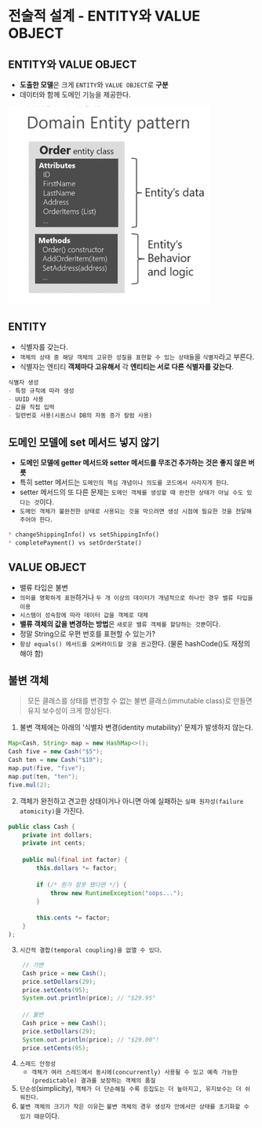 # 전술적 설계 - ENTITY와 VALUE OBJECT

## ENTITY와 VALUE OBJECT
* **도출한 모델**은 크게 `ENTITY`와 `VALUE OBJECT`로 **구분**
* 데이터와 함께 도메인 기능을 제공한다.

![domain_entity_pattern.png](domain_entity_pattern.png)


## ENTITY
* 식별자를 갖는다.
* `객체의 상태 중 해당 객체의 고유한 성질을 표현할 수 있는 상태들`을 `식별자`라고 부른다.
* 식별자는 엔티티 **객체마다 고유해서** 각 **엔티티는 서로 다른 식별자를 갖는다**.

```markdown
식별자 생성
- 특정 규칙에 따라 생성
- UUID 사용
- 값을 직접 입력
- 일련번호 사용(시퀀스나 DB의 자동 증가 칼럼 사용)
```

## 도메인 모델에 set 메서드 넣지 않기

* **도메인 모델에 getter 메서드와 setter 메서드를 무조건 추가하는 것은 좋지 않은 버릇**
* 특히 setter 메서드는 `도메인의 핵심 개념이나 의도를 코드에서 사라지게 한다`.
* setter 메서드의 또 다른 문제는 `도메인 객체를 생성할 때 완전한 상태가 아닐 수도 있다는 것`이다.
* `도메인 객체가 불완전한 상태로 사용되는 것을 막으려면 생성 시점에 필요한 것을 전달해 주어야 한다`.

```markdown
* changeShippingInfo() vs setShippingInfo()
* completePayment() vs setOrderState()
```

## VALUE OBJECT

* 밸류 타입은 불변
* `의미를 명확하게 표현`하거나 `두 개 이상의 데이터가 개념적으로 하나인 경우 밸류 타입을 이용`
* `시스템이 성숙함에 따라 데이터 값을 객체로 대체`
* **밸류 객체의 값을 변경하는 방법**은 `새로운 밸류 객체를 할당하는 것뿐`이다.
* 정말 String으로 우편 번호를 표현할 수 있는가?
* `항상 equals() 메서드를 오버라이드할 것을 권고`한다. (물론 hashCode()도 재정의해야 함)

## 불변 객체
> 모든 클래스를 상태를 변경할 수 없는 불변 클래스(immutable class)로 만들면 유지 보수성이 크게 향상된다.

1. 불변 객체에는 아래의 ‘식별자 변경(identity mutability)’ 문제가 발생하지 않는다.

```java
Map<Cash, String> map = new HashMap<>();
Cash five = new Cash("$5");
Cash ten = new Cash("$10");
map.put(five, "five");
map.put(ten, "ten");
five.mul(2);
```

2. 객체가 완전하고 견고한 상태이거나 아니면 아예 실패하는 `실패 원자성(failure atomicity)`을 가진다.

```java
public class Cash {
    private int dollars;
    private int cents;

    public mul(final int factor) {
        this.dollars *= factor;
    
        if (/* 뭔가 잘못 됐다면 */) {
            throw new RuntimeException("oops...");
        }
        
        this.cents *= factor;
    }
);

```

3. `시간적 결합(temporal coupling)을 없앨 수 있다`.

```java
    // 가변
    Cash price = new Cash();
    price.setDollars(29);
    price.setCents(95);
    System.out.println(price); // "$29.95"

    // 불변
    Cash price = new Cash();
    price.setDollars(29);
    System.out.println(price); // "$29.00"!
    price.setCents(95);
```

4. `스레드 안정성` 
   * `객체가 여러 스레드에서 동시에(concurrently) 사용될 수 있고 예측 가능한(predictable) 결과를 보장하는 객체의 품질`
5. `단순성`(simplicity), `객체가 더 단순해질 수록 응집도는 더 높아지고, 유지보수는 더 쉬워진다`.
6. `불변 객체의 크기가 작은 이유`는 `불변 객체의 경우 생성자 안에서만 상태를 초기화할 수 있기 때문`이다.





